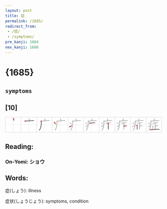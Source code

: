 ```yaml
---
layout: post
title: 症
permalink: /1685/
redirect_from:
 - /症/
 - /symptoms/
pre_kanji: 1684
nex_kanji: 1686
---
```


# {1685}

## `symptoms`

## [10]

<div class="stroke"><img src="../images/E79787.png" /></div>

## Reading:

### On-Yomi: ショウ

## Words:

症(しょう): illness

症状(しょうじょう): symptoms, condition
